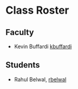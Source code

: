 # Class Roster

## Faculty

- Kevin Buffardi [kbuffardi](https://github.com/kbuffardi)

## Students

- Rahul Belwal, [rbelwal](https://github.com/naturewillwin008)